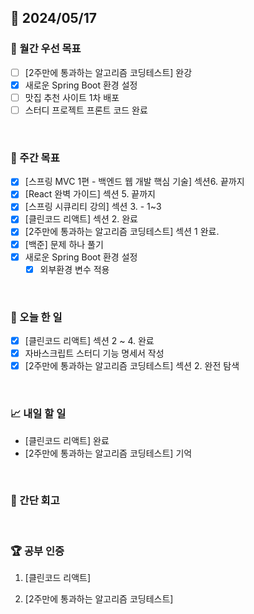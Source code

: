## 📅 2024/05/17

### 🚀 월간 우선 목표

- [ ] [2주만에 통과하는 알고리즘 코딩테스트] 완강
- [x] 새로운 Spring Boot 환경 설정
- [ ] 맛집 추천 사이트 1차 배포
- [ ] 스터디 프로젝트 프론트 코드 완료

<br />

### 👏 주간 목표

- [x] [스프링 MVC 1편 - 백엔드 웹 개발 핵심 기술] 섹션6. 끝까지
- [x] [React 완벽 가이드] 섹션 5. 끝까지
- [x] [스프링 시큐리티 강의] 섹션 3. - 1~3
- [x] [클린코드 리액트] 섹션 2. 완료
- [x] [2주만에 통과하는 알고리즘 코딩테스트] 섹션 1 완료.
- [x] [백준] 문제 하나 풀기
- [x] 새로운 Spring Boot 환경 설정
  - [x] 외부환경 변수 적용

<br />

### 💯 오늘 한 일

- [x] [클린코드 리액트] 섹션 2 ~ 4. 완료
- [x] 자바스크립트 스터디 기능 명세서 작성
- [x] [2주만에 통과하는 알고리즘 코딩테스트] 섹션 2. 완전 탐색

<br />

### 📈 내일 할 일

- [클린코드 리액트] 완료
- [2주만에 통과하는 알고리즘 코딩테스트] 기억

<br />

### 🤔 간단 회고

<br />

### 🏆 공부 인증

1. [클린코드 리액트]

2. [2주만에 통과하는 알고리즘 코딩테스트]
